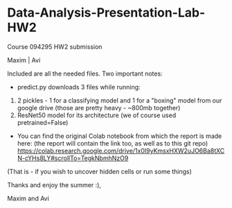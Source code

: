 # Data-Analysis-Presentation-Lab-HW2
Course 094295 HW2 submission

Maxim  | Avi 

Included are all the needed files. Two important notes:
* predict.py downloads 3 files while running: 
 1) 2 pickles - 1 for a classifying model and 1 for a "boxing" model from our google drive (those are pretty heavy - ~800mb together)
 2) ResNet50 model for its architecture (we of course used pretrained=False)

* You can find the original Colab notebook from which the report is made here: (the report will contain the link too, as well as to this git repo) 
https://colab.research.google.com/drive/1x0I9yKmsxHXW2uJO6Ba8tXCN-cYHs8LY#scrollTo=TegkNbmhNzO9

(That is - if you wish to uncover hidden cells or run some things)

Thanks and enjoy the summer :),

Maxim and Avi
